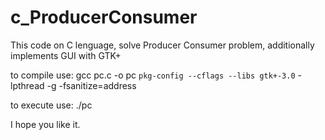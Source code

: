 # c_ProducerConsumer
This code on C lenguage, solve Producer Consumer problem, additionally implements GUI with GTK+

to compile use:
gcc pc.c -o pc `pkg-config --cflags --libs gtk+-3.0` -lpthread -g -fsanitize=address

to execute use:
./pc

I hope you like it.
